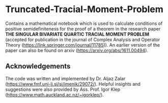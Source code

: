 # Truncated-Tracial-Moment-Problem

Contains a mathematical notebook which is used to calculate conditions of positive semidefiniteness for the proof of a theorem in the research paper **THE SINGULAR BIVARIATE QUARTIC TRACIAL MOMENT PROBLEM** (accepted for publication in the journal of Complex Analysis and Operator Theory (https://link.springer.com/journal/11785)). An earlier version of the paper can also be found on arxiv (https://arxiv.org/abs/1611.00494).

## Acknowledgements

The code was written and implemented by Dr. Aljaz Zalar (https://www.fmf.uni-lj.si/si/imenik/29072/). Helpful insights and  suggestions were also provided by Ass. Prof. Igor Klep (https://www.math.auckland.ac.nz/~igorklep/).
